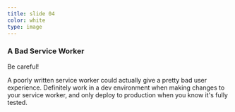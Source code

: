 ```yaml
---
title: slide 04
color: white
type: image
---
```

### A Bad Service Worker

Be careful!

A poorly written service worker could actually give a pretty bad user experience. Definitely work in a dev environment when making changes to your service worker, and only deploy to production when you know it's fully tested.
